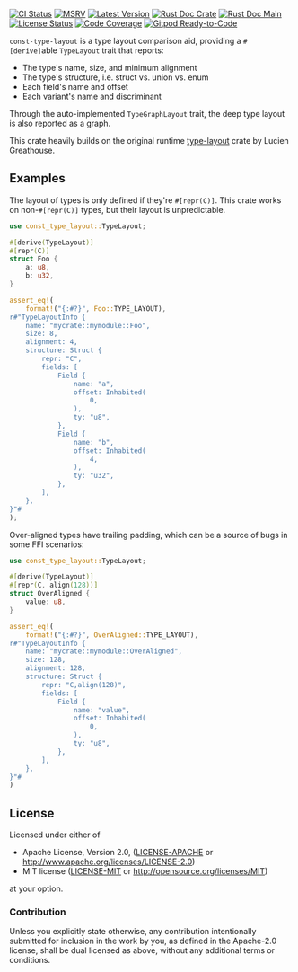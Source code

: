 [![CI Status]][workflow] [![MSRV]][repo] [![Latest Version]][crates.io] [![Rust Doc Crate]][docs.rs] [![Rust Doc Main]][docs] [![License Status]][fossa] [![Code Coverage]][codecov] [![Gitpod Ready-to-Code]][gitpod]

[CI Status]: https://img.shields.io/github/actions/workflow/status/juntyr/const-type-layout/ci.yml?branch=main
[workflow]: https://github.com/juntyr/const-type-layout/actions/workflows/ci.yml?query=branch%3Amain

[MSRV]: https://img.shields.io/badge/MSRV-1.78.0--nightly-orange
[repo]: https://github.com/juntyr/const-type-layout

[Latest Version]: https://img.shields.io/crates/v/const-type-layout
[crates.io]: https://crates.io/crates/const-type-layout

[Rust Doc Crate]: https://img.shields.io/docsrs/const-type-layout
[docs.rs]: https://docs.rs/const-type-layout/

[Rust Doc Main]: https://img.shields.io/badge/docs-main-blue
[docs]: https://juntyr.github.io/const-type-layout/const_type_layout

[License Status]: https://app.fossa.com/api/projects/custom%2B26490%2Fgithub.com%2Fjuntyr%2Fconst-type-layout.svg?type=shield
[fossa]: https://app.fossa.com/projects/custom%2B26490%2Fgithub.com%2Fjuntyr%2Fconst-type-layout?ref=badge_shield

[Code Coverage]: https://img.shields.io/codecov/c/github/juntyr/const-type-layout?token=J39WVBIMZX
[codecov]: https://codecov.io/gh/juntyr/const-type-layout

[Gitpod Ready-to-Code]: https://img.shields.io/badge/Gitpod-ready-blue?logo=gitpod
[gitpod]: https://gitpod.io/#https://github.com/juntyr/const-type-layout

`const-type-layout` is a type layout comparison aid, providing a `#[derive]`able `TypeLayout` trait
that reports:
- The type's name, size, and minimum alignment
- The type's structure, i.e. struct vs. union vs. enum
- Each field's name and offset
- Each variant's name and discriminant

Through the auto-implemented `TypeGraphLayout` trait, the deep type layout is also reported as a graph.

This crate heavily builds on the original runtime [type-layout](https://github.com/LPGhatguy/type-layout) crate by Lucien Greathouse.

## Examples

The layout of types is only defined if they're `#[repr(C)]`. This crate works on
non-`#[repr(C)]` types, but their layout is unpredictable.

```rust
use const_type_layout::TypeLayout;

#[derive(TypeLayout)]
#[repr(C)]
struct Foo {
    a: u8,
    b: u32,
}

assert_eq!(
    format!("{:#?}", Foo::TYPE_LAYOUT),
r#"TypeLayoutInfo {
    name: "mycrate::mymodule::Foo",
    size: 8,
    alignment: 4,
    structure: Struct {
        repr: "C",
        fields: [
            Field {
                name: "a",
                offset: Inhabited(
                    0,
                ),
                ty: "u8",
            },
            Field {
                name: "b",
                offset: Inhabited(
                    4,
                ),
                ty: "u32",
            },
        ],
    },
}"#
);
```

Over-aligned types have trailing padding, which can be a source of bugs in some
FFI scenarios:

```rust
use const_type_layout::TypeLayout;

#[derive(TypeLayout)]
#[repr(C, align(128))]
struct OverAligned {
    value: u8,
}

assert_eq!(
    format!("{:#?}", OverAligned::TYPE_LAYOUT),
r#"TypeLayoutInfo {
    name: "mycrate::mymodule::OverAligned",
    size: 128,
    alignment: 128,
    structure: Struct {
        repr: "C,align(128)",
        fields: [
            Field {
                name: "value",
                offset: Inhabited(
                    0,
                ),
                ty: "u8",
            },
        ],
    },
}"#
)
```

## License

Licensed under either of

 * Apache License, Version 2.0, ([LICENSE-APACHE](LICENSE-APACHE) or http://www.apache.org/licenses/LICENSE-2.0)
 * MIT license ([LICENSE-MIT](LICENSE-MIT) or http://opensource.org/licenses/MIT)

at your option.

### Contribution
Unless you explicitly state otherwise, any contribution intentionally submitted for inclusion in the work by you, as defined in the Apache-2.0 license, shall be dual licensed as above, without any additional terms or conditions.
